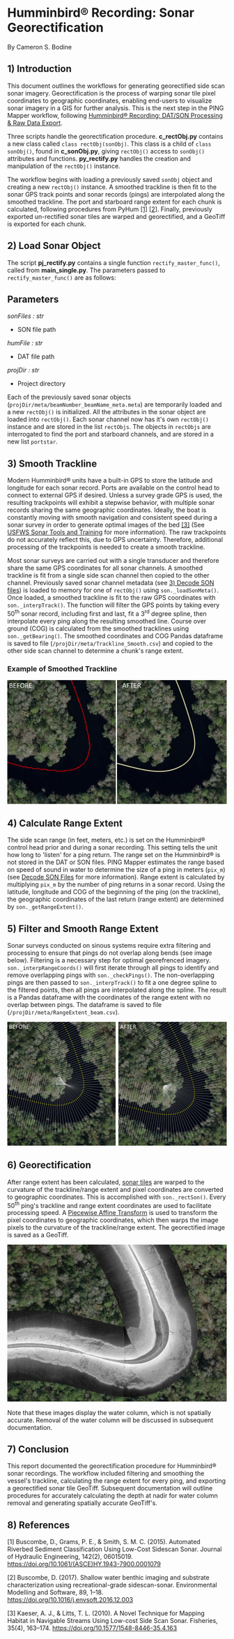 # Humminbird&reg; Recording: Sonar Georectification
By Cameron S. Bodine

## 1) Introduction
This document outlines the workflows for generating georectified side scan sonar imagery.  Georectification is the process of warping sonar tile pixel coordinates to geographic coordinates, enabling end-users to visualize sonar imagery in a GIS for further analysis.  This is the next step in the PING Mapper workflow, following [Humminbird&reg; Recording: DAT/SON Processing & Raw Data Export](../docs/Processing&RawDataExport.md).  

Three scripts handle the georectification procedure.  **c_rectObj.py** contains a new class called `class rectObj(sonObj)`.  This class is a child of `class sonObj()`, found in **c_sonObj.py**, giving `rectObj()` access to `sonObj()` attributes and functions.  **py_rectify.py** handles the creation and manipulation of the `rectObj()` instance.  

The workflow begins with loading a previously saved `sonObj` object and creating a new `rectObj()` instance.  A smoothed trackline is then fit to the sonar GPS track points and sonar records (pings) are interpolated along the smoothed trackline.  The port and starboard range extent for each chunk is calculated, following procedures from PyHum [[1]](#1) [[2]](#2).  Finally, previously exported un-rectified sonar tiles are warped and georectified, and a GeoTiff is exported for each chunk.

## 2) Load Sonar Object
The script **pj_rectify.py** contains a single function `rectify_master_func()`, called from **main_single.py**.  The parameters passed to `rectify_master_func()` are as follows:

Parameters
----------
*sonFiles : str*
- SON file path

*humFile : str*
- DAT file path

*projDir : str*
- Project directory

Each of the previously saved sonar objects (`projDir/meta/beamNumber_beamName_meta.meta`) are temporarily loaded and a new `rectObj()` is initialized.  All the attributes in the sonar object are loaded into `rectObj()`.  Each sonar channel now has it's own `rectObj()` instance and are stored in the list `rectObjs`.  The objects in `rectObjs` are interrogated to find the port and starboard channels, and are stored in a new list `portstar`.

## 3) Smooth Trackline
Modern Humminbird&reg; units have a built-in GPS to store the latitude and longitude for each sonar record.  Ports are available on the control head to connect to external GPS if desired.  Unless a survey grade GPS is used, the resulting trackpoints will exhibit a stepwise behavior, with multiple sonar records sharing the same geographic coordinates.  Ideally, the boat is constantly moving with smooth navigation and consistent speed during a sonar survey in order to generate optimal images of the bed [[3]](#3) (See [USFWS Sonar Tools and Training](https://www.fws.gov/panamacity/sonartools.html) for more information).  The raw trackpoints do not accurately reflect this, due to GPS uncertainty.  Therefore, additional processing of the trackpoints is needed to create a smooth trackline.

Most sonar surveys are carried out with a single transducer and therefore share the same GPS coordinates for all sonar channels.  A smoothed trackline is fit from a single side scan channel then copied to the other channel.  Previously saved sonar channel metadata (see [3) Decode SON files](../docs/Processing&RawDataExport.md#3-Decode_SON_Files)) is loaded to memory for one of `rectObj()` using `son._loadSonMeta()`.  Once loaded, a smoothed trackline is fit to the raw GPS coordinates with `son._interpTrack()`.  The function will filter the GPS points by taking every 50<sup>th</sup> sonar record, including first and last, fit a 3<sup>rd</sup> degree spline, then interpolate every ping along the resulting smoothed line.  Course over ground (COG) is calculated from the smoothed tracklines using `son._getBearing()`.  The smoothed coordinates and COG Pandas dataframe is saved to file (`/projDir/meta/Trackline_Smooth.csv`) and copied to the other side scan channel to determine a chunk's range extent.

### Example of Smoothed Trackline
![Smoothed Trackline](/docs/attach/SmoothedTrackline.PNG?raw=true "Before & After Trackline Smoothing")

## 4) Calculate Range Extent
The side scan range (in feet, meters, etc.) is set on the Humminbird&reg; control head prior and during a sonar recording.  This setting tells the unit how long to 'listen' for a ping return.  The range set on the Humminbird&reg; is not stored in the DAT or SON files.  PING Mapper estimates the range based on speed of sound in water to determine the size of a ping in meters (`pix_m`) (see [Decode SON Files](../docs/Processing&RawDataExport.md#3-Decode-SON-Files) for more information).  Range extent is calculated by multiplying `pix_m` by the number of ping returns in a sonar record.  Using the latitude, longitude and COG of the beginning of the ping (on the trackline), the geographic coordinates of the last return (range extent) are determined by `son._getRangeExtent()`.

## 5) Filter and Smooth Range Extent
Sonar surveys conducted on sinous systems require extra filtering and processing to ensure that pings do not overlap along bends (see image below).  Filtering is a necessary step for optimal georefrenced imagery.  `son._interpRangeCoords()` will first iterate through all pings to identify and remove overlapping pings with `son._checkPings()`.  The non-overlapping pings are then passed to `son._interpTrack()` to fit a one degree spline to the filtered points, then all pings are interpolated along the spline.  The result is a Pandas dataframe with the coordinates of the range extent with no overlap between pings.  The dataframe is saved to file (`/projDir/meta/RangeExtent_beam.csv`).

![Range Extent](/docs/attach/Bearing.PNG?raw=true "Before & After: Filter & Smooth Range Extent")

## 6) Georectification
After range extent has been calculated, [sonar tiles](../docs/Processing&RawDataExport.md#4-Export-Raw-Sonar-Tiles) are warped to the curvature of the trackline/range extent and pixel coordinates are converted to geographic coordinates.  This is accomplished with `son._rectSon()`.  Every 50<sup>th</sup> ping's trackline and range extent coordinates are used to facilitate processing speed.  A [Piecewise Affine Transform](https://scikit-image.org/docs/dev/api/skimage.transform.html?highlight=transform#piecewiseaffinetransform?raw=true "Scikit-Image Website") is used to transform the pixel coordinates to geographic coordinates, which then warps the image pixels to the curvature of the trackline/range extent.  The georectified image is saved as a GeoTiff.

![Georectified With Water Column](/docs/attach/GeorectifiedWithWaterColumn.PNG)

Note that these images display the water column, which is not spatially accurate.  Removal of the water column will be discussed in subsequent documentation.

## 7) Conclusion
This report documented the georectification procedure for Humminbird&reg; sonar recordings.  The workflow included filtering and smoothing the vessel's trackline, calculating the range extent for every ping, and exporting a georectified sonar tile GeoTiff.  Subsequent documentation will outline procedures for accurately calculating the depth at nadir for water column removal and generating spatially accurate GeoTiff's.

## 8) References

<a id="1">[1]</a> Buscombe, D., Grams, P. E., & Smith, S. M. C. (2015). Automated Riverbed Sediment Classification Using Low-Cost Sidescan Sonar. Journal of Hydraulic Engineering, 142(2), 06015019. https://doi.org/10.1061/(ASCE)HY.1943-7900.0001079

<a id="2">[2]</a> Buscombe, D. (2017). Shallow water benthic imaging and substrate characterization using recreational-grade sidescan-sonar. Environmental Modelling and Software, 89, 1–18. https://doi.org/10.1016/j.envsoft.2016.12.003

<a id="3">[3]</a> Kaeser, A. J., & Litts, T. L. (2010). A Novel Technique for Mapping Habitat in Navigable Streams Using Low-cost Side Scan Sonar. Fisheries, 35(4), 163–174. https://doi.org/10.1577/1548-8446-35.4.163
